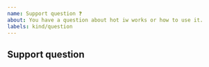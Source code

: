 ```yaml
---
name: Support question ❓
about: You have a question about hot iw works or how to use it.
labels: kind/question
---
```


## Support question

<!--
  Before creating a new support question, you may want to reach the community at
  https://slack.shopware.com

  Please describe in as much detail as possible what problem you are trying to
  solve and what have you tried so far.
-->
